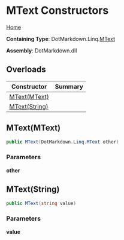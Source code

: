 # MText Constructors

[Home](../../../../README.md)

**Containing Type**: DotMarkdown\.Linq\.[MText](../README.md)

**Assembly**: DotMarkdown\.dll

## Overloads

| Constructor | Summary |
| ----------- | ------- |
| [MText(MText)](#DotMarkdown_Linq_MText__ctor_DotMarkdown_Linq_MText_) | |
| [MText(String)](#DotMarkdown_Linq_MText__ctor_System_String_) | |

## MText\(MText\) <a name="DotMarkdown_Linq_MText__ctor_DotMarkdown_Linq_MText_"></a>

```csharp
public MText(DotMarkdown.Linq.MText other)
```

### Parameters

**other**

## MText\(String\) <a name="DotMarkdown_Linq_MText__ctor_System_String_"></a>

```csharp
public MText(string value)
```

### Parameters

**value**